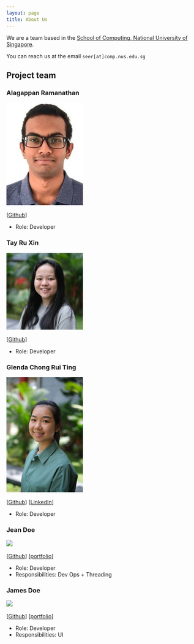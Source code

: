 ```yaml
---
layout: page
title: About Us
---
```


We are a team based in the [School of Computing, National University of Singapore](http://www.comp.nus.edu.sg).

You can reach us at the email `seer[at]comp.nus.edu.sg`

## Project team

### Alagappan Ramanathan

<img src="images/alagappanra.png" width="200px">

[[Github](https://github.com/AlagappanRa)]

* Role: Developer

### Tay Ru Xin

<img src="images/tayruxin.png" width="200px">

[[Github](http://github.com/tayruxin)]

* Role: Developer

### Glenda Chong Rui Ting

<img src="images/GlendaChong.jpeg" width="200px">

[[Github](http://github.com/glendachong)]
[[LinkedIn](https://www.linkedin.com/in/glenda-chong-149367237)]


* Role: Developer

### Jean Doe

<img src="images/johndoe.png" width="200px">

[[Github](http://github.com/johndoe)]
[[portfolio](team/johndoe.md)]

* Role: Developer
* Responsibilities: Dev Ops + Threading

### James Doe

<img src="images/johndoe.png" width="200px">

[[Github](http://github.com/johndoe)]
[[portfolio](team/johndoe.md)]

* Role: Developer
* Responsibilities: UI
